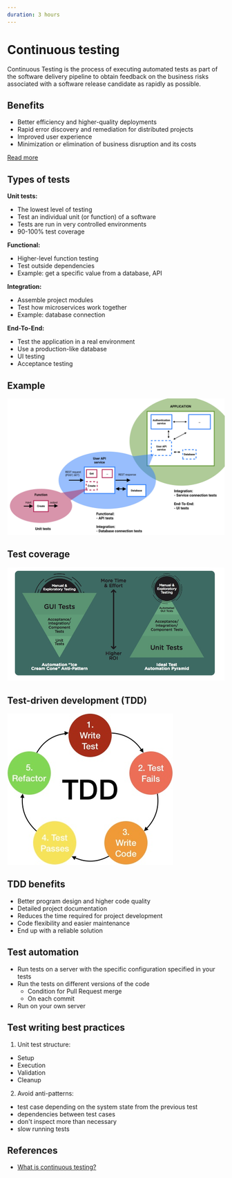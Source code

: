 ```yaml
---
duration: 3 hours
---
```


# Continuous testing

Continuous Testing is the process of executing automated tests as part of the software delivery pipeline to obtain feedback on the business risks associated with a software release candidate as rapidly as possible.

## Benefits

- Better efficiency and higher-quality deployments
- Rapid error discovery and remediation for distributed projects
- Improved user experience
- Minimization or elimination of business disruption and its costs

[Read more](https://www.ibm.com/cloud/learn/continuous-testing)

## Types of tests

**Unit tests:**

- The lowest level of testing
- Test an individual unit (or function) of a software
- Tests are run in very controlled environments
- 90-100% test coverage

**Functional:**

- Higher-level function testing
- Test outside dependencies
- Example: get a specific value from a database, API

**Integration:**

- Assemble project modules
- Test how microservices work together
- Example: database connection

**End-To-End:**

- Test the application in a real environment
- Use a production-like database
- UI testing
- Acceptance testing

## Example

![Testing example](image/testing.jpg)

## Test coverage

![Test coverage](image/test-pyramid.jpg)

## Test-driven development (TDD)

![TDD process](image/tdd.jpg)

## TDD benefits

- Better program design and higher code quality
- Detailed project documentation
- Reduces the time required for project development
- Code flexibility and easier maintenance
- End up with a reliable solution

## Test automation

- Run tests on a server with the specific configuration specified in your tests
- Run the tests on different versions of the code
  - Condition for Pull Request merge
  - On each commit
- Run on your own server

## Test writing best practices

1. Unit test structure:
  - Setup
  - Execution
  - Validation
  - Cleanup
  
2. Avoid anti-patterns:
  - test case depending on the system state from the previous test
  - dependencies between test cases
  - don't inspect more than necessary
  - slow running tests

## References

- [What is continuous testing?](https://www.ibm.com/cloud/learn/continuous-testing)
